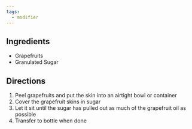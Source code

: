 ```yaml
---
tags:
  - modifier
---
```

## Ingredients
- Grapefruits
- Granulated Sugar
## Directions
1. Peel grapefruits and put the skin into an airtight bowl or container
2. Cover the grapefruit skins in sugar
3. Let it sit until the sugar has pulled out as much of the grapefruit oil as possible
4. Transfer to bottle when done